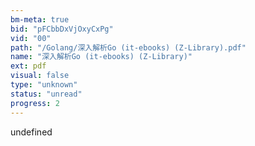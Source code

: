 ```yaml
---
bm-meta: true
bid: "pFCbbDxVjOxyCxPg"
vid: "00"
path: "/Golang/深入解析Go (it-ebooks) (Z-Library).pdf"
name: "深入解析Go (it-ebooks) (Z-Library)"
ext: pdf
visual: false
type: "unknown"
status: "unread"
progress: 2
---
```

undefined